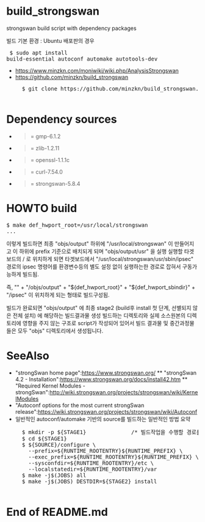 # build_strongswan
strongswan build script with dependency packages

빌드 기본 환경 : Ubuntu 배포판의 경우
    <pre>
    $ sudo apt install build-essential autoconf automake autotools-dev
    </pre>

* https://www.minzkn.com/moniwiki/wiki.php/AnalysisStrongswan
* https://github.com/minzkn/build_strongswan
	<pre>
	$ git clone https://github.com/minzkn/build_strongswan.git
	</pre>


Dependency sources
==================

* >= gmp-6.1.2
* >= zlib-1.2.11
* >= openssl-1.1.1c
* >= curl-7.54.0
* >= strongswan-5.8.4


HOWTO build
===========

<pre>
$ make def_hwport_root=/usr/local/strongswan
...
</pre>

이렇게 빌드하면 최종 "objs/output" 하위에 "/usr/local/strongswan" 이 만들어지고 이 하위에 prefix 기준으로 배치되게 되며 "objs/output/usr" 을 실행 실행할 타겟 보드의 / 로 위치하게 되면 타겟보드에서 "/usr/local/strongswan/usr/sbin/ipsec" 경로의 ipsec 명령어를 환경변수등의 별도 설정 없이 실행하는한 경로로 잡혀서 구동가능하게 빌드됨.

즉, "" + "/objs/output" + "${def_hwport_root}" + "${def_hwport_sbindir}" + "/ipsec" 이 위치하게 되는 형태로 빌드구성됨.

빌드가 완료되면 "objs/output" 에 최종 stage2 (build후 install 첫 단계, 선별되지 않은 전체 설치) 에 해당하는 빌드결과물 생성
빌드하는 디렉토리와 실제 소스원본의 디렉토리에 영향을 주지 않는 구조로 script가 작성되어 있어서 빌드 결과물 및 중간과정물들은 모두 "objs" 디렉토리에서 생성됩니다.


SeeAlso
=======

* "strongSwan home page":https://www.strongswan.org/
** "strongSwan 4.2 - Installation":https://www.strongswan.org/docs/install42.htm
** "Required Kernel Modules - strongSwan":http://wiki.strongswan.org/projects/strongswan/wiki/KernelModules
* "Autoconf options for the most current strongSwan release":https://wiki.strongswan.org/projects/strongswan/wiki/Autoconf
* 일반적인 autoconf/automake 기반의 source를 빌드하는 일반적인 방법 요약
	<pre>
	$ mkdir -p ${STAGE1}              /* 빌드작업을 수행할 경로를 생성 */
	$ cd ${STAGE1}
	$ ${SOURCE}/configure \
	  --prefix=${RUNTIME_ROOTENTRY}${RUNTIME_PREFIX} \
	  --exec_prefix=${RUNTIME_ROOTENTRY}${RUNTIME_PREFIX} \
	  --sysconfdir=${RUNTIME_ROOTENTRY}/etc \
	  --localstatedir=${RUNTIME_ROOTENTRY}/var
	$ make -j$(JOBS) all
	$ make -j$(JOBS) DESTDIR=${STAGE2} install
	</pre>


# End of README.md
